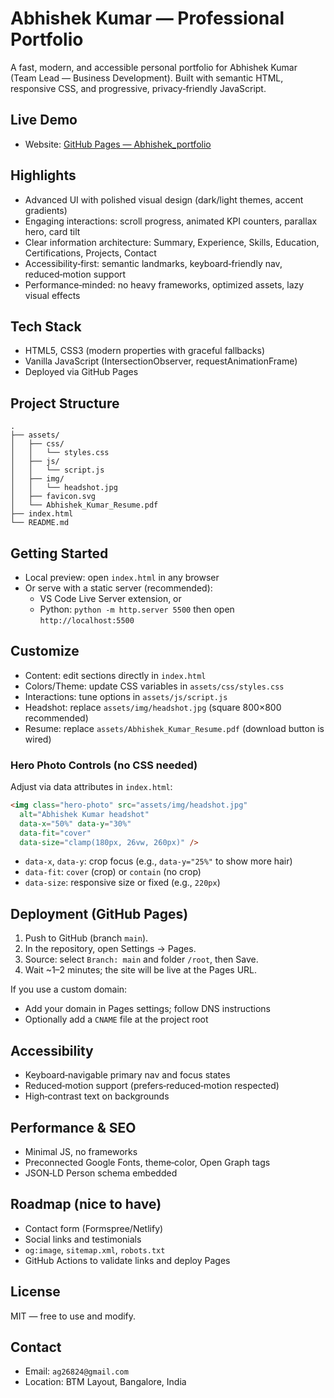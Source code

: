 # Abhishek Kumar — Professional Portfolio

A fast, modern, and accessible personal portfolio for Abhishek Kumar (Team Lead — Business Development). Built with semantic HTML, responsive CSS, and progressive, privacy‑friendly JavaScript.

## Live Demo

- Website: [GitHub Pages — Abhishek_portfolio](https://VishalDeep1377.github.io/Abhishek_portfolio)

## Highlights

- Advanced UI with polished visual design (dark/light themes, accent gradients)
- Engaging interactions: scroll progress, animated KPI counters, parallax hero, card tilt
- Clear information architecture: Summary, Experience, Skills, Education, Certifications, Projects, Contact
- Accessibility‑first: semantic landmarks, keyboard‑friendly nav, reduced‑motion support
- Performance‑minded: no heavy frameworks, optimized assets, lazy visual effects

## Tech Stack

- HTML5, CSS3 (modern properties with graceful fallbacks)
- Vanilla JavaScript (IntersectionObserver, requestAnimationFrame)
- Deployed via GitHub Pages

## Project Structure

```
.
├── assets/
│   ├── css/
│   │   └── styles.css
│   ├── js/
│   │   └── script.js
│   ├── img/
│   │   └── headshot.jpg
│   ├── favicon.svg
│   └── Abhishek_Kumar_Resume.pdf
├── index.html
└── README.md
```

## Getting Started

- Local preview: open `index.html` in any browser
- Or serve with a static server (recommended):
  - VS Code Live Server extension, or
  - Python: `python -m http.server 5500` then open `http://localhost:5500`

## Customize

- Content: edit sections directly in `index.html`
- Colors/Theme: update CSS variables in `assets/css/styles.css`
- Interactions: tune options in `assets/js/script.js`
- Headshot: replace `assets/img/headshot.jpg` (square 800×800 recommended)
- Resume: replace `assets/Abhishek_Kumar_Resume.pdf` (download button is wired)

### Hero Photo Controls (no CSS needed)
Adjust via data attributes in `index.html`:

```html
<img class="hero-photo" src="assets/img/headshot.jpg"
  alt="Abhishek Kumar headshot"
  data-x="50%" data-y="30%"
  data-fit="cover"
  data-size="clamp(180px, 26vw, 260px)" />
```

- `data-x`, `data-y`: crop focus (e.g., `data-y="25%"` to show more hair)
- `data-fit`: `cover` (crop) or `contain` (no crop)
- `data-size`: responsive size or fixed (e.g., `220px`)

## Deployment (GitHub Pages)

1. Push to GitHub (branch `main`).
2. In the repository, open Settings → Pages.
3. Source: select `Branch: main` and folder `/root`, then Save.
4. Wait ~1–2 minutes; the site will be live at the Pages URL.

If you use a custom domain:
- Add your domain in Pages settings; follow DNS instructions
- Optionally add a `CNAME` file at the project root

## Accessibility

- Keyboard‑navigable primary nav and focus states
- Reduced‑motion support (prefers‑reduced‑motion respected)
- High‑contrast text on backgrounds

## Performance & SEO

- Minimal JS, no frameworks
- Preconnected Google Fonts, theme‑color, Open Graph tags
- JSON‑LD Person schema embedded

## Roadmap (nice to have)

- Contact form (Formspree/Netlify)
- Social links and testimonials
- `og:image`, `sitemap.xml`, `robots.txt`
- GitHub Actions to validate links and deploy Pages

## License

MIT — free to use and modify.

## Contact

- Email: `ag26824@gmail.com`
- Location: BTM Layout, Bangalore, India 
